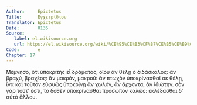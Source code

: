 ```yaml
---
Author:     Epictetus  
Title:      Εγχειρίδιον  
Translator: Epictetus  
Date:       0135  
Source:
   label: el.wikisource.org
   url: https://el.wikisource.org/wiki/%CE%95%CE%B3%CF%87%CE%B5%CE%B9%CF%81%CE%AF%CE%B4%CE%B9%CE%BF%CE%BD 
Code:       e  
Chapter: 17
---
```


Μέμνησο, ὅτι ὑποκριτὴς εἶ δράματος, οἵου ἂν θέλῃ ὁ διδάσκαλος: ἂν βραχύ,
βραχέος: ἂν μακρόν, μακροῦ: ἂν πτωχὸν ὑποκρίνασθαί σε θέλῃ, ἵνα καὶ τοῦτον
εὐφυῶς ὑποκρίνῃ ἂν χωλόν, ἂν ἄρχοντα, ἂν ἰδιώτην. σὸν γὰρ τοῦτ' ἔστι, τὸ δοθὲν
ὑποκρίνασθαι πρόσωπον καλῶς: ἐκλέξασθαι δ' αὐτὸ ἄλλου.


